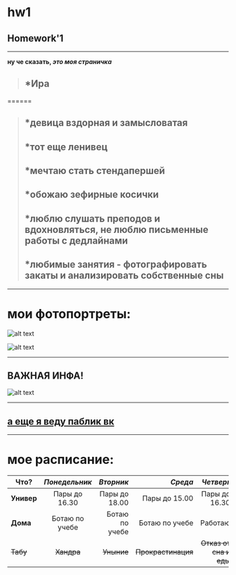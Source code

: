 # hw1
## Homework'1
---
**ну че сказать, _это моя страничка_**
> ## *Ира
====== 
> ## *девица вздорная и замысловатая
> ## *тот еще ленивец
> ## *мечтаю стать стендапершей
> ## *обожаю зефирные косички
> ## *люблю слушать преподов и вдохновляться, не люблю письменные работы с дедлайнами
> ## *любимые занятия - фотографировать закаты и анализировать собственные сны
---
# мои фотопортреты:

![alt text](https://pp.userapi.com/c824200/v824200200/83cdd/0O-b2O_la20.jpg)

![alt text](https://pp.userapi.com/c824204/v824204562/7a05c/rdmE6tXaKmk.jpg)

---

## ВАЖНАЯ ИНФА!
![alt text](https://pp.userapi.com/c543101/v543101082/41ed1/gTBObvZkyWc.jpg)

---

## [а еще я веду паблик вк](https://vk.com/iscutva "называется 'Искутва'")

---

# мое расписание:
| **Что?** |*Понедельник* | *Вторник* | *Среда* | *Четверг* | *Пятница* |
| ------- | :--------: | ---: | ---: | ---: |---: |
| **Универ**   |Пары до 16.30| Пары до 18.00| Пары до 15.00| Пары до 16.30| Пары до 16.30|
| **Дома**   | Ботаю по учебе|Ботаю по учебе| Ботаю по учебе |Работаю | Ботаю по учебе |
| ~~Табу~~   | ~~Хандра~~  |~~Уныние~~ |~~Прокрастинация~~ |~~Отказ от сна и еды~~ |~~Селфхарм~~ |

